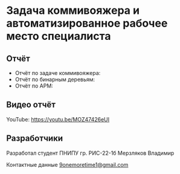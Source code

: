 # Задача коммивояжера и автоматизированное рабочее место специалиста
## Отчёт
- Отчёт по задаче коммивояжера:
- Отчёт по бинарным деревьям:
- Отчёт по АРМ:
## Видео отчёт
YouTube: https://youtu.be/MOZ47426eUI 
## Разработчики 
Разработал студент ПНИПУ гр. РИС-22-1б Мерзляков Владимир

Контактные данные 9onemoretime1@gmail.com
